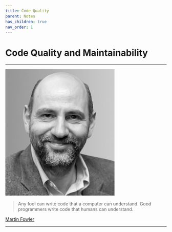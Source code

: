 ```yaml
---
title: Code Quality
parent: Notes
has_children: true
nav_order: 1
---
```


# Code Quality and Maintainability

<hr class="splash">

![Martin Fowler](../../images/people/martin_fowler.png)

<blockquote class="pretty"><span>
Any fool can write code that a computer can understand. Good programmers write code that humans can understand.
</span></blockquote>
<p class="attribution"><a href="https://www.martinfowler.com/">Martin Fowler</a></p>

<hr class="splash-bottom">



